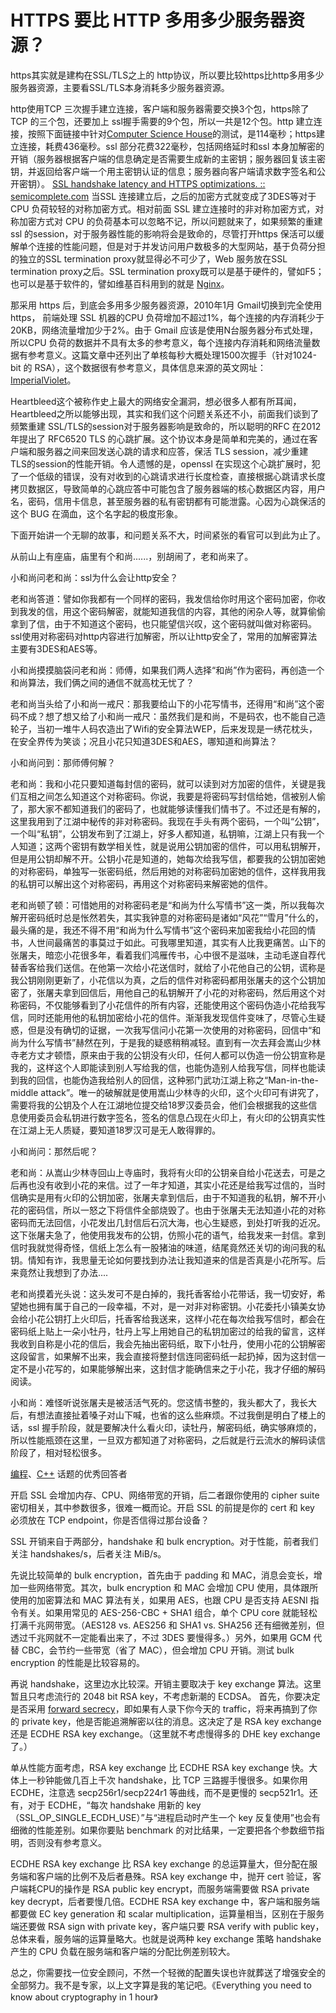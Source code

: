 # HTTPS 要比 HTTP 多用多少服务器资源？

https其实就是建构在SSL/TLS之上的 http协议，所以要比较https比http多用多少服务器资源，主要看SSL/TLS本身消耗多少服务器资源。

http使用TCP 三次握手建立连接，客户端和服务器需要交换3个包，https除了 TCP 的三个包，还要加上 ssl握手需要的9个包，所以一共是12个包。http 建立连接，按照下面链接中针对[Computer Science House](https://link.zhihu.com/?target=http%3A//www.csh.rit.edu)的测试，是114毫秒；https建立连接，耗费436毫秒。ssl 部分花费322毫秒，包括网络延时和ssl 本身加解密的开销（服务器根据客户端的信息确定是否需要生成新的主密钥；服务器回复该主密钥，并返回给客户端一个用主密钥认证的信息；服务器向客户端请求数字签名和公开密钥）。
[SSL handshake latency and HTTPS optimizations. :: semicomplete.com](https://link.zhihu.com/?target=http%3A//www.semicomplete.com/blog/geekery/ssl-latency.html)
当SSL 连接建立后，之后的加密方式就变成了3DES等对于 CPU 负荷较轻的对称加密方式。相对前面 SSL 建立连接时的非对称加密方式，对称加密方式对 CPU 的负荷基本可以忽略不记，所以问题就来了，如果频繁的重建 ssl 的session，对于服务器性能的影响将会是致命的，尽管打开https 保活可以缓解单个连接的性能问题，但是对于并发访问用户数极多的大型网站，基于负荷分担的独立的SSL termination proxy就显得必不可少了，Web 服务放在SSL termination proxy之后。SSL termination proxy既可以是基于硬件的，譬如F5；也可以是基于软件的，譬如维基百科用到的就是 [Nginx](https://link.zhihu.com/?target=http%3A//en.wikipedia.org/wiki/Nginx)。

那采用 https 后，到底会多用多少服务器资源，2010年1月 Gmail切换到完全使用 https， 前端处理 SSL 机器的CPU 负荷增加不超过1%，每个连接的内存消耗少于20KB，网络流量增加少于2%。由于 Gmail 应该是使用N台服务器分布式处理，所以CPU 负荷的数据并不具有太多的参考意义，每个连接内存消耗和网络流量数据有参考意义。这篇文章中还列出了单核每秒大概处理1500次握手（针对1024-bit 的 RSA），这个数据很有参考意义，具体信息来源的英文网址：[ImperialViolet](https://link.zhihu.com/?target=https%3A//www.imperialviolet.org/2010/06/25/overclocking-ssl.html)。

Heartbleed这个被称作史上最大的网络安全漏洞，想必很多人都有所耳闻，Heartbleed之所以能够出现，其实和我们这个问题关系还不小，前面我们谈到了频繁重建 SSL/TLS的session对于服务器影响是致命的，所以聪明的RFC 在2012年提出了 RFC6520 TLS 的心跳扩展。这个协议本身是简单和完美的，通过在客户端和服务器之间来回发送心跳的请求和应答，保活 TLS session，减少重建 TLS的session的性能开销。令人遗憾的是，openssl 在实现这个心跳扩展时，犯了一个低级的错误，没有对收到的心跳请求进行长度检查，直接根据心跳请求长度拷贝数据区，导致简单的心跳应答中可能包含了服务器端的核心数据区内容，用户名，密码，信用卡信息，甚至服务器的私有密钥都有可能泄露。心因为心跳保活的这个 BUG 在滴血，这个名字起的极度形象。

下面开始讲一个无聊的故事，和问题关系不大，时间紧张的看官可以到此为止了。

从前山上有座庙，庙里有个和尚......，别胡闹了，老和尚来了。

小和尚问老和尚：ssl为什么会让http安全？

老和尚答道：譬如你我都有一个同样的密码，我发信给你时用这个密码加密，你收到我发的信，用这个密码解密，就能知道我信的内容，其他的闲杂人等，就算偷偷拿到了信，由于不知道这个密码，也只能望信兴叹，这个密码就叫做对称密码。ssl使用对称密码对http内容进行加解密，所以让http安全了，常用的加解密算法主要有3DES和AES等。

小和尚摸摸脑袋问老和尚：师傅，如果我们两人选择“和尚”作为密码，再创造一个和尚算法，我们俩之间的通信不就高枕无忧了？

老和尚当头给了小和尚一戒尺：那我要给山下的小花写情书，还得用“和尚”这个密码不成？想了想又给了小和尚一戒尺：虽然我们是和尚，不是码农，也不能自己造轮子，当初一堆牛人码农造出了Wifi的安全算法WEP，后来发现是一绣花枕头，在安全界传为笑谈；况且小花只知道3DES和AES，哪知道和尚算法？

小和尚问到：那师傅何解？

老和尚：我和小花只要知道每封信的密码，就可以读到对方加密的信件，关键是我们互相之间怎么知道这个对称密码。你说，我要是将密码写封信给她，信被别人偷了，那大家不都知道我们的密码了，也就能够读懂我们情书了。不过还是有解的，这里我用到了江湖中秘传的非对称密码。我现在手头有两个密码，一个叫“公钥”，一个叫“私钥”，公钥发布到了江湖上，好多人都知道，私钥嘛，江湖上只有我一个人知道；这两个密钥有数学相关性，就是说用公钥加密的信件，可以用私钥解开，但是用公钥却解不开。公钥小花是知道的，她每次给我写信，都要我的公钥加密她的对称密码，单独写一张密码纸，然后用她的对称密码加密她的信件，这样我用我的私钥可以解出这个对称密码，再用这个对称密码来解密她的信件。

老和尚顿了顿：可惜她用的对称密码老是“和尚为什么写情书”这一类，所以我每次解开密码纸时总是怅然若失，其实我钟意的对称密码是诸如“风花”“雪月”什么的，最头痛的是，我还不得不用“和尚为什么写情书”这个密码来加密我给小花回的情书，人世间最痛苦的事莫过于如此。可我哪里知道，其实有人比我更痛苦。山下的张屠夫，暗恋小花很多年，看着我们鸿雁传书，心中很不是滋味，主动毛遂自荐代替香客给我们送信。在他第一次给小花送信时，就给了小花他自己的公钥，谎称是我公钥刚刚更新了，小花信以为真，之后的信件对称密码都用张屠夫的这个公钥加密了，张屠夫拿到回信后，用他自己的私钥解开了小花的对称密码，然后用这个对称密码，不仅能够看到了小花信件的所有内容，还能使用这个密码伪造小花给我写信，同时还能用他的私钥加密给小花的信件。渐渐我发现信件变味了，尽管心生疑惑，但是没有确切的证据，一次我写信问小花第一次使用的对称密码，回信中“和尚为什么写情书”赫然在列，于是我的疑惑稍稍减轻。直到有一次去拜会嵩山少林寺老方丈才顿悟，原来由于我的公钥没有火印，任何人都可以伪造一份公钥宣称是我的，这样这个人即能读到别人写给我的信，也能伪造别人给我写信，同样也能读到我的回信，也能伪造我给别人的回信，这种邪门武功江湖上称之“Man-in-the-middle attack”。唯一的破解就是使用嵩山少林寺的火印，这个火印可有讲究了，需要将我的公钥及个人在江湖地位提交给18罗汉委员会，他们会根据我的这些信息使用委员会私钥进行数字签名，签名的信息凸现在火印上，有火印的公钥真实性在江湖上无人质疑，要知道18罗汉可是无人敢得罪的。

小和尚问：那然后呢？

老和尚：从嵩山少林寺回山上寺庙时，我将有火印的公钥亲自给小花送去，可是之后再也没有收到小花的来信。过了一年才知道，其实小花还是给我写过信的，当时信确实是用有火印的公钥加密，张屠夫拿到信后，由于不知道我的私钥，解不开小花的密码信，所以一怒之下将信件全部烧毁了。也由于张屠夫无法知道小花的对称密码而无法回信，小花发出几封信后石沉大海，也心生疑惑，到处打听我的近况。这下张屠夫急了，他使用我发布的公钥，仿照小花的语气，给我发来一封信。拿到信时我就觉得奇怪，信纸上怎么有一股猪油的味道，结尾竟然还关切的询问我的私钥。情知有诈，我思量无论如何要找到办法让我知道来的信是否真是小花所写。后来竟然让我想到了办法....

老和尚摸着光头说：这头发可不是白掉的，我托香客给小花带话，我一切安好，希望她也拥有属于自己的一段幸福，不对，是一对非对称密钥。小花委托小镇美女协会给小花公钥打上火印后，托香客给我送来，这样小花在每次给我写信时，都会在密码纸上贴上一朵小牡丹，牡丹上写上用她自己的私钥加密过的给我的留言，这样我收到自称是小花的信后，我会先抽出密码纸，取下小牡丹，使用小花的公钥解密这段留言，如果解不出来，我会直接将整封信连同密码纸一起扔掉，因为这封信一定不是小花写的，如果能够解出来，这封信才能确信来之于小花，我才仔细的解码阅读。

小和尚：难怪听说张屠夫是被活活气死的。您这情书整的，我头都大了，我长大后，有想法直接扯着嗓子对山下喊，也省的这么些麻烦。不过我倒是明白了楼上的话，ssl 握手阶段，就是要解决什么看火印，读牡丹，解密码纸，确实够麻烦的，所以性能瓶颈在这里，一旦双方都知道了对称密码，之后就是行云流水的解码读信阶段了，相对轻松很多。

[编程](https://www.zhihu.com/people/giantchen/answers/topic/19554298)、[C++](https://www.zhihu.com/people/giantchen/answers/topic/19584970) 话题的优秀回答者

开启 SSL 会增加内存、CPU、网络带宽的开销，后二者跟你使用的 cipher suite 密切相关，其中参数很多，很难一概而论。开启 SSL 的前提是你的 cert 和 key 必须放在 TCP endpoint，你是否信得过那台设备？

SSL 开销来自于两部分，handshake 和 bulk encryption。对于性能，前者我们关注 handshakes/s，后者关注 MiB/s。

先说比较简单的 bulk encryption，首先由于 padding 和 MAC，消息会变长，增加一些网络带宽。其次，bulk encryption 和 MAC 会增加 CPU 使用，具体跟所使用的加密算法和 MAC 算法有关，如果用 AES，也跟 CPU 是否支持 AESNI 指令有关。如果用常见的 AES-256-CBC + SHA1 组合，单个 CPU core 就能轻松打满千兆网带宽。（AES128 vs. AES256 和 SHA1 vs. SHA256 还有细微差别，但透过千兆网就不一定能看出来了，不过 3DES 要慢得多。）另外，如果用 GCM 代替 CBC，会节约一些带宽（省了 MAC），但会增加 CPU 开销。测试 bulk encryption 的性能是比较容易的。

再说 handshake，这里边水比较深。开销主要取决于 key exchange 算法。这里暂且只考虑流行的 2048 bit RSA key，不考虑新潮的 ECDSA。
首先，你要决定是否采用 [forward secrecy](https://link.zhihu.com/?target=http%3A//en.wikipedia.org/wiki/Forward_secrecy)，即如果有人录下你今天的 traffic，将来再搞到了你的 private key，他是否能追溯解密以往的消息。这决定了是 RSA key exchange 还是 ECDHE RSA key exchange。（这里就不考虑慢得多的 DHE key exchange 了。）

单从性能方面考虑，RSA key exchange 比 ECDHE RSA key exchange 快。大体上一秒钟能做几百上千次 handshake，比 TCP 三路握手慢很多。如果你用 ECDHE，注意选 secp256r1/secp224r1 等曲线，而不是更慢的 secp521r1。还有，对于 ECDHE，“每次 handshake 用新的 key （SSL_OP_SINGLE_ECDH_USE）”与“进程启动时产生一个 key 反复使用”也会有细微的性能差别。如果你要贴 benchmark 的对比结果，一定要把各个参数细节指明，否则没有参考意义。

ECDHE RSA key exchange 比 RSA key exchange 的总运算量大，但分配在服务端和客户端的比例不及后者悬殊。RSA key exchange 中，抛开 cert 验证，客户端耗CPU的操作是 RSA public key encrypt，而服务端需要做 RSA private key decrypt，后者要慢几倍。ECDHE RSA key exchange 中，客户端和服务端都要做 EC key generation 和 scalar multiplication，运算量相当，区别在于服务端还要做 RSA sign with private key，客户端只要 RSA verify with public key，总体来看，服务端的运算量略大。也就是说两种 key exchange 策略 handshake 产生的 CPU 负载在服务端和客户端的分配比例差别较大。

总之，你需要找一位安全顾问，不然一个轻微的配置失误也许就葬送了增强安全的全部努力。我不是专家，以上文字算是我的笔记吧。《Everything you need to know about cryptography in 1 hour》
